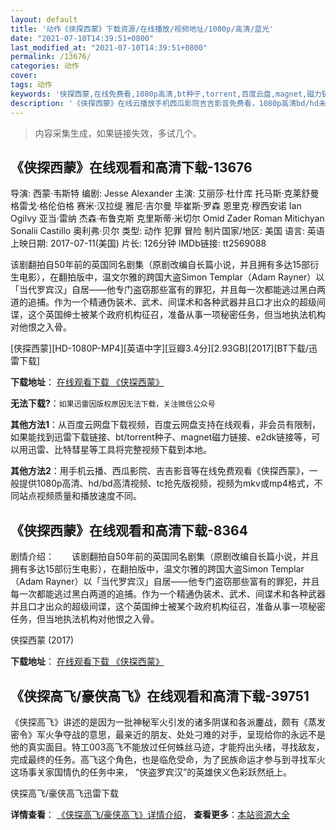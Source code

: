 ```yaml
---
layout: default
title: '动作《侠探西蒙》下载资源/在线播放/视频地址/1080p/高清/蓝光'
date: "2021-07-10T14:39:51+0800"
last_modified_at: "2021-07-10T14:39:51+0800"
permalink: /13676/
categories: 动作
cover:
tags: 动作
keywords: '侠探西蒙,在线免费看,1080p高清,bt种子,torrent,百度云盘,magnet,磁力链,迅雷下载资源'
description: '《侠探西蒙》在线云播放手机西瓜影院吉吉影音免费看，1080p高清bd/hd未删减完整版和tc抢先枪版，mkv/mp4格式，附带bt/torrent种子、magnet/磁力链、百度云盘、网盘资源迅雷下载链接'
---
```


>内容采集生成，如果链接失效，多试几个。


## 《侠探西蒙》在线观看和高清下载-13676

导演: 西蒙·韦斯特 编剧: Jesse Alexander 主演: 艾丽莎·杜什库 托马斯·克莱舒曼 格雷戈·格伦伯格 赛米·汉拉缇 雅尼·吉尔曼 毕崔斯·罗森 恩里克·穆西安诺 Ian Ogilvy 亚当·雷纳 杰森·布鲁克斯 克里斯蒂·米切尔 Omid Zader Roman Mitichyan Sonalii Castillo 奥利弗·贝尔 类型: 动作 犯罪 冒险 制片国家/地区: 美国 语言: 英语 上映日期: 2017-07-11(美国) 片长: 126分钟 IMDb链接: tt2569088

该剧翻拍自50年前的英国同名剧集（原剧改编自长篇小说，并且拥有多达15部衍生电影），在翻拍版中，温文尔雅的跨国大盗Simon Templar（Adam Rayner）以「当代罗宾汉」自居——他专门盗窃那些富有的罪犯，并且每一次都能逃过黑白两道的追捕。作为一个精通伪装术、武术、间谍术和各种武器并且口才出众的超级间谍，这个英国绅士被某个政府机构征召，准备从事一项秘密任务，但当地执法机构对他恨之入骨。


[侠探西蒙][HD-1080P-MP4][英语中字][豆瓣3.4分][2.93GB][2017][BT下载/迅雷下载]

**下载地址**： [在线观看下载 《侠探西蒙》](https://www.btdx8.com/torrent/xtxm_2017.html) 


**无法下载?**：`如果迅雷因版权原因无法下载，关注微信公众号 `

**其他方法1**：从百度云网盘下载视频，百度云网盘支持在线观看，非会员有限制，如果能找到迅雷下载链接、bt/torrent种子、magnet磁力链接、e2dk链接等，可以用迅雷、比特彗星等工具将完整视频下载到本地。

**其他方法2**：用手机云播、西瓜影院、吉吉影音等在线免费观看《侠探西蒙》，一般提供1080p高清、hd/bd高清视频、tc抢先版视频，视频为mkv或mp4格式，不同站点视频质量和播放速度不同。


## 《侠探西蒙》在线观看和高清下载-8364

剧情介绍：　　该剧翻拍自50年前的英国同名剧集（原剧改编自长篇小说，并且拥有多达15部衍生电影），在翻拍版中，温文尔雅的跨国大盗Simon Templar（Adam Rayner）以「当代罗宾汉」自居——他专门盗窃那些富有的罪犯，并且每一次都能逃过黑白两道的追捕。作为一个精通伪装术、武术、间谍术和各种武器并且口才出众的超级间谍，这个英国绅士被某个政府机构征召，准备从事一项秘密任务，但当地执法机构对他恨之入骨。


侠探西蒙 (2017)

**下载地址**： [在线观看下载 《侠探西蒙》](https://www.btbtdy.me/btdy/dy11120.html) 


## 《侠探高飞/豪侠高飞》在线观看和高清下载-39751

《侠探高飞》讲述的是因为一批神秘军火引发的诸多阴谋和各派鏖战，颇有《蒸发密令》军火争夺战的意思，最亲近的朋友、处处刁难的对手，呈现给你的永远不是他的真实面目。特工003高飞不能放过任何蛛丝马迹，才能捋出头绪，寻找敌友，完成最终的任务。高飞这个角色，也是临危受命，为了民族命运才参与到寻找军火这场事关家国情仇的任务中来， “侠盗罗宾汉&rdquo;的英雄侠义色彩跃然纸上。</p>


侠探高飞/豪侠高飞迅雷下载

**详情查看**： [《侠探高飞/豪侠高飞》详情介绍](/movie/39751/)， **查看更多**：[本站资源大全](/movie/t/all/)

